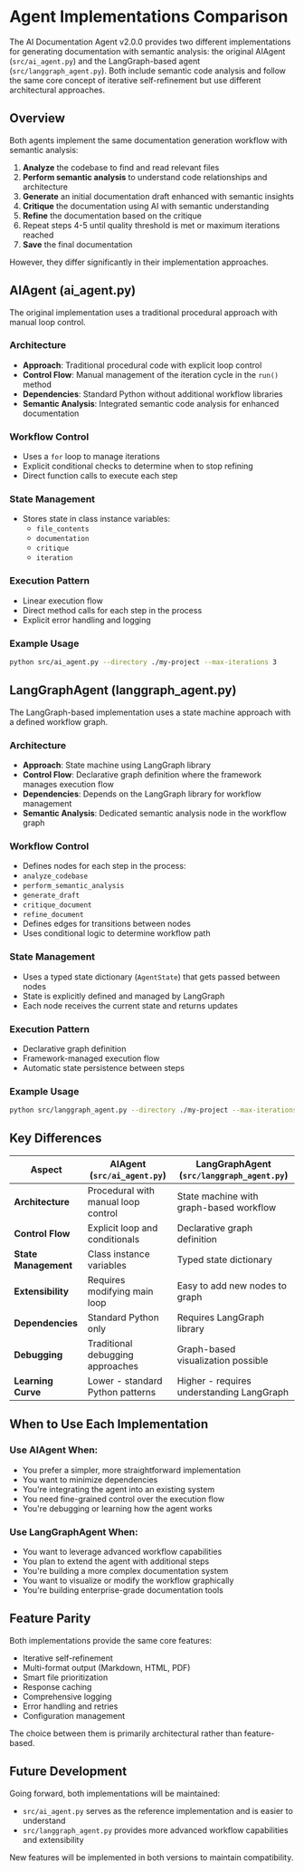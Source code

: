 # Agent Implementations Comparison

The AI Documentation Agent v2.0.0 provides two different implementations for generating documentation with semantic analysis: the original AIAgent (`src/ai_agent.py`) and the LangGraph-based agent (`src/langgraph_agent.py`). Both include semantic code analysis and follow the same core concept of iterative self-refinement but use different architectural approaches.

## Overview

Both agents implement the same documentation generation workflow with semantic analysis:
1. **Analyze** the codebase to find and read relevant files
2. **Perform semantic analysis** to understand code relationships and architecture
3. **Generate** an initial documentation draft enhanced with semantic insights
4. **Critique** the documentation using AI with semantic understanding
5. **Refine** the documentation based on the critique
6. Repeat steps 4-5 until quality threshold is met or maximum iterations reached
7. **Save** the final documentation

However, they differ significantly in their implementation approaches.

## AIAgent (ai_agent.py)

The original implementation uses a traditional procedural approach with manual loop control.

### Architecture
- **Approach**: Traditional procedural code with explicit loop control
- **Control Flow**: Manual management of the iteration cycle in the `run()` method
- **Dependencies**: Standard Python without additional workflow libraries
- **Semantic Analysis**: Integrated semantic code analysis for enhanced documentation

### Workflow Control
- Uses a `for` loop to manage iterations
- Explicit conditional checks to determine when to stop refining
- Direct function calls to execute each step

### State Management
- Stores state in class instance variables:
  - `file_contents`
  - `documentation`
  - `critique`
  - `iteration`

### Execution Pattern
- Linear execution flow
- Direct method calls for each step in the process
- Explicit error handling and logging

### Example Usage
```bash
python src/ai_agent.py --directory ./my-project --max-iterations 3
```

## LangGraphAgent (langgraph_agent.py)

The LangGraph-based implementation uses a state machine approach with a defined workflow graph.

### Architecture
- **Approach**: State machine using LangGraph library
- **Control Flow**: Declarative graph definition where the framework manages execution flow
- **Dependencies**: Depends on the LangGraph library for workflow management
- **Semantic Analysis**: Dedicated semantic analysis node in the workflow graph

### Workflow Control
- Defines nodes for each step in the process:
- `analyze_codebase`
- `perform_semantic_analysis`
- `generate_draft`
- `critique_document`
- `refine_document`
- Defines edges for transitions between nodes
- Uses conditional logic to determine workflow path

### State Management
- Uses a typed state dictionary (`AgentState`) that gets passed between nodes
- State is explicitly defined and managed by LangGraph
- Each node receives the current state and returns updates

### Execution Pattern
- Declarative graph definition
- Framework-managed execution flow
- Automatic state persistence between steps

### Example Usage
```bash
python src/langgraph_agent.py --directory ./my-project --max-iterations 3
```

## Key Differences

| Aspect | AIAgent (`src/ai_agent.py`) | LangGraphAgent (`src/langgraph_agent.py`) |
|--------|---------------------------|----------------------------------|
| **Architecture** | Procedural with manual loop control | State machine with graph-based workflow |
| **Control Flow** | Explicit loop and conditionals | Declarative graph definition |
| **State Management** | Class instance variables | Typed state dictionary |
| **Extensibility** | Requires modifying main loop | Easy to add new nodes to graph |
| **Dependencies** | Standard Python only | Requires LangGraph library |
| **Debugging** | Traditional debugging approaches | Graph-based visualization possible |
| **Learning Curve** | Lower - standard Python patterns | Higher - requires understanding LangGraph |

## When to Use Each Implementation

### Use AIAgent When:
- You prefer a simpler, more straightforward implementation
- You want to minimize dependencies
- You're integrating the agent into an existing system
- You need fine-grained control over the execution flow
- You're debugging or learning how the agent works

### Use LangGraphAgent When:
- You want to leverage advanced workflow capabilities
- You plan to extend the agent with additional steps
- You're building a more complex documentation system
- You want to visualize or modify the workflow graphically
- You're building enterprise-grade documentation tools

## Feature Parity

Both implementations provide the same core features:
- Iterative self-refinement
- Multi-format output (Markdown, HTML, PDF)
- Smart file prioritization
- Response caching
- Comprehensive logging
- Error handling and retries
- Configuration management

The choice between them is primarily architectural rather than feature-based.

## Future Development

Going forward, both implementations will be maintained:
- `src/ai_agent.py` serves as the reference implementation and is easier to understand
- `src/langgraph_agent.py` provides more advanced workflow capabilities and extensibility

New features will be implemented in both versions to maintain compatibility.